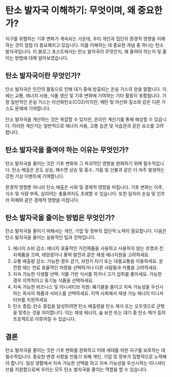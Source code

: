 # 탄소 발자국 이해하기: 무엇이며, 왜 중요한가?

지구를 위협하는 기후 변화가 계속되는 가운데, 우리 개인과 집단의 환경적 영향을 이해하는 것이 점점 더 중요해지고 있습니다. 이를 이해하는 데 중요한 개념 중 하나는 탄소 발자국입니다. 이 블로그 포스트에서는 탄소 발자국이 무엇인지, 왜 줄여야 하는지 및 줄이는 방법에 대해 알아보겠습니다.

## 탄소 발자국이란 무엇인가?

탄소 발자국은 인간의 활동으로 인해 대기 중에 방출되는 온실 가스의 양을 말합니다. 이에는 교통, 에너지 사용, 식품 생산 및 기후 변화에 기여하는 기타 활동이 포함됩니다. 가장 일반적인 온실 가스는 이산화탄소(CO2)이지만, 메탄 및 아산화 질소와 같은 다른 가스도 문제에 기여합니다.

탄소 발자국을 계산하는 것은 복잡할 수 있지만, 온라인 계산기를 통해 예상할 수 있습니다. 이러한 계산기는 일반적으로 에너지 사용, 교통 습관 및 식습관과 같은 요소를 고려합니다.

## 탄소 발자국을 줄여야 하는 이유는 무엇인가?

탄소 발자국을 줄이는 것은 기후 변화와 그 파괴적인 영향을 완화하기 위해 필수적입니다. 탄소 배출은 온도 상승, 해수면 상승 및 홍수, 가뭄 및 산불과 같은 더 자주 발생하는 강한 기상 이벤트에 기여합니다.

환경적 영향뿐 아니라 탄소 배출은 사회 및 경제적 영향을 미칩니다. 기후 변화는 이주, 식수 및 식량 부족, 심지어는 충돌까지도 초래할 수 있습니다. 또한 일자리 손실 및 인프라 피해와 같은 경제적 영향을 미칩니다.

## 탄소 발자국을 줄이는 방법은 무엇인가?

탄소 발자국을 줄이기 위해서는 개인, 기업 및 정부의 집단적 노력이 필요합니다. 다음은 탄소 발자국을 줄이는 실용적인 팁과 전략입니다.

1.  에너지 소비 감소: 에너지 효율적인 가전제품을 사용하고 사용하지 않는 조명과 전자제품을 끄며, 태양광이나 풍력 발전과 같은 재생 에너지원을 고려하세요.
2.  교통 배출량 감소: 가능한 경우 걷기, 자전거 타기 또는 대중교통을 이용하세요. 운전할 때는 연료 효율적인 차량을 선택하거나 다른 사람들과 카풀을 고려하세요.
3.  지속 가능한 식생활 선택: 식물 기반 식사를 하거나 고기 섭취를 줄이세요. 가능한 경우 지역적이고 유기농 식품을 선택하세요.
4.  지속 가능한 비즈니스 및 이니셔티브 지원: 폐기물을 줄이고 지속 가능성을 우선시하는 회사의 제품과 서비스를 선택하세요. 지역 사회에서 재생 가능 에너지 이니셔티브를 지원하세요.
5.  탄소 중립: 탄소 중립을 달성하려면 탄소 배출량을 탄소 제거 또는 오프셋으로 균형을 맞추는 것을 의미합니다. 이는 재생 에너지, 숲 보전 또는 대기 중 탄소 제거 등의 프로젝트로 이루어질 수 있습니다.

## 결론

탄소 발자국을 줄이는 것은 기후 변화를 완화하고 미래 세대를 위한 지구를 보호하는 데 필수적입니다. 중요한 변경 사항을 만들기 위해 개인, 기업 및 정부가 집합적으로 노력해야 합니다. 일상 생활에서 지속 가능한 선택을 하고 지속 가능성을 우선시하는 이니셔티브를 지원함으로써 우리는 모두 탄소 발자국을 줄이는 역할을 할 수 있습니다.
